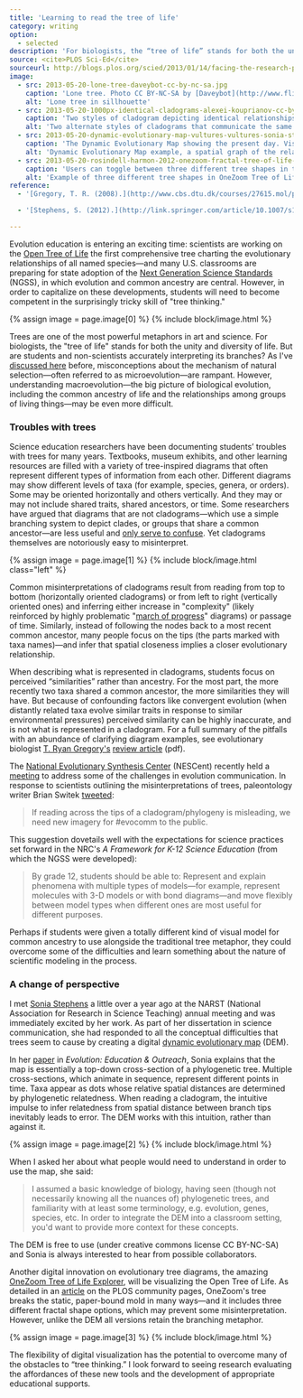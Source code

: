 ```yaml
---
title: 'Learning to read the tree of life'
category: writing
option:
  - selected
description: 'For biologists, the “tree of life” stands for both the unity and diversity of life. But are students and non-scientists accurately interpreting its branches?'
source: <cite>PLOS Sci-Ed</cite>
sourceurl: http://blogs.plos.org/scied/2013/01/14/facing-the-research-practice-divide-in-science-education/
image:
  - src: 2013-05-20-lone-tree-daveybot-cc-by-nc-sa.jpg
    caption: 'Lone tree. Photo CC BY-NC-SA by [Daveybot](http://www.flickr.comdavemorris/96442418/in/faves-jeancflanagan/).'
    alt: 'Lone tree in sillhouette'
  - src: 2013-05-20-1000px-identical-cladograms-alexei-kouprianov-cc-by-sa.png
    caption: 'Two styles of cladogram depicting identical relationships. Branches can rotate around nodes without altering the meaning of the diagram. Image CC BY-SA by Alexei Kouprianov.'
    alt: 'Two alternate styles of cladograms that communicate the same thing'
  - src: 2013-05-20-dynamic-evolutionary-map-vultures-vultures-sonia-stephens-cc-by-nc-sa.jpg
    caption: 'The Dynamic Evolutionary Map showing the present day. Visualization CC BY-NC-SA by Sonia Stephens.'
    alt: 'Dynamic Evolutionary Map example, a spatial graph of the relatedness of hawk, eagle and vulture species'
  - src: 2013-05-20-rosindell-harmon-2012-onezoom-fractal-tree-of-life-3-fractal-forms.jpg
    caption: 'Users can toggle between three different tree shapes in the OneZoom Tree of Life Explorer. Image from Rosindell & Harmon 2012.'
    alt: 'Example of three different tree shapes in OneZoom Tree of Life Explorer'
reference:
  - '[Gregory, T. R. (2008).](http://www.cbs.dtu.dk/courses/27615.mol/pdf/understanding_evo_trees.pdf) Understanding evolutionary trees. *Evolution: Education and Outreach*, 1(2), 121-137.'

  - '[Stephens, S. (2012).](http://link.springer.com/article/10.1007/s12052-012-0457-3) From tree to map: Using cognitive learning theory to suggest alternative ways to visualize macroevolution. *Evolution: Education and Outreach*, 5(4), 603-618.'

---
```


Evolution education is entering an exciting time: scientists are working on the [Open Tree of Life](http://blog.opentreeoflife.org/project-summary/ "The Open Tree of Life - Project Summary")  the first comprehensive tree charting the evolutionary relationships of all named species—and many U.S. classrooms are preparing for state adoption of the [Next Generation Science Standards](http://www.nextgenscience.org/next-generation-science-standards "Next Generation Science Standards") (NGSS), in which evolution and common ancestry are central. However, in order to capitalize on these developments, students will need to become competent in the surprisingly tricky skill of "tree thinking."

{% assign image = page.image[0] %}
{% include block/image.html %}

Trees are one of the most powerful metaphors in art and science. For biologists, the "tree of life" stands for both the unity and diversity of life. But are students and non-scientists accurately interpreting its branches? As I've [discussed here](http://blogs.plos.org/scied/2013/03/18/communicating-about-evolution-the-danger-of-shortcuts/ "Communicating about evolution: the danger of shortcuts") before, misconceptions about the mechanism of natural selection—often referred to as microevolution—are rampant. However, understanding macroevolution—the big picture of biological evolution, including the common ancestry of life and the relationships among groups of living things—may be even more difficult.

### Troubles with trees

Science education researchers have been documenting students’ troubles with trees for many years. Textbooks, museum exhibits, and other learning resources are filled with a variety of tree-inspired diagrams that often represent different types of information from each other. Different diagrams may show different levels of taxa (for example, species, genera, or orders). Some may be oriented horizontally and others vertically. And they may or may not include shared traits, shared ancestors, or time. Some researchers have argued that diagrams that are not cladograms—which use a simple branching system to depict clades, or groups that share a common ancestor—are less useful and [only serve to confuse](http://evolution.berkeley.edu/UToL/catley_novick08.pdf "Catley & Novick - Seeing the Wood for the Trees"). Yet cladograms themselves are notoriously easy to misinterpret.

{% assign image = page.image[1] %}
{% include block/image.html class="left" %}

Common misinterpretations of cladograms result from reading from top to bottom (horizontally oriented cladograms) or from left to right (vertically oriented ones) and inferring either increase in "complexity" (likely reinforced by highly problematic "[march of progress](http://upload.wikimedia.org/wikipedia/commons/thumb/c/c2/Human_evolution_scheme.svg/500px-Human_evolution_scheme.svg.png "Human evolution - march of progress")" diagrams) or passage of time. Similarly, instead of following the nodes back to a most recent common ancestor, many people focus on the tips (the parts marked with taxa names)—and infer that spatial closeness implies a closer evolutionary relationship.

When describing what is represented in cladograms, students focus on perceived “similarities” rather than ancestry. For the most part, the more recently two taxa shared a common ancestor, the more similarities they will have. But because of confounding factors like convergent evolution (when distantly related taxa evolve similar traits in response to similar environmental pressures) perceived similarity can be highly inaccurate, and is not what is represented in a cladogram. For a full summary of the pitfalls with an abundance of clarifying diagram examples, see evolutionary biologist [T. Ryan Gregory's](http://www.gregorylab.org/ "Lab page - T. Ryan Gregory") [review article](http://www.cbs.dtu.dk/courses/27615.mol/pdf/understanding_evo_trees.pdf "Understanding Evolutionary Trees (EE&O)") (pdf).

The [National Evolutionary Synthesis Center](http://www.nescent.org/ "NESCent") (NESCent) recently held a [meeting](http://www.nescent.org/cal/calendar_detail.php?id=935 "#Evocomm meeting") to address some of the challenges in evolution communication. In response to scientists outlining the misinterpretations of trees, paleontology writer Brian Switek [tweeted](http://storify.com/Laelaps/reporting-across-the-culture-wars-engaging-media-o "Storify - #evocomm"):

> If reading across the tips of a cladogram/phylogeny is misleading, we need new imagery for #evocomm to the public.

This suggestion dovetails well with the expectations for science practices set forward in the NRC's *A Framework for K-12 Science Education* (from which the NGSS were developed):

> By grade 12, students should be able to: Represent and explain phenomena with multiple types of models—for example, represent molecules with 3-D models or with bond diagrams—and move flexibly between model types when different ones are most useful for different purposes.

Perhaps if students were given a totally different kind of visual model for common ancestry to use alongside the traditional tree metaphor, they could overcome some of the difficulties and learn something about the nature of scientific modeling in the process.


### A change of perspective

I met [Sonia Stephens](http://terpsinoe.wordpress.com/my-cv/ "Sonia Stephens - CV") a little over a year ago at the  NARST (National Association for Research in Science Teaching) annual meeting and was immediately excited by her work. As part of her dissertation in science communication, she had responded to all the conceptual difficulties that trees seem to cause by creating a digital [dynamic evolutionary map](http://www.terpsinoe.com/dem/homeframe.html "Bird Evolution: A Dynamic Evolutionary Map") (DEM).

In her [paper](http://link.springer.com/article/10.1007/s12052-012-0457-3/fulltext.html "From Tree to Map: Using Cognitive Learning Theory to Suggest Alternative Ways to Visualize Macroevolution") in *Evolution: Education & Outreach*, Sonia explains that the map is essentially a top-down cross-section of a phylogenetic tree. Multiple cross-sections, which animate in sequence, represent different points in time. Taxa appear as dots whose relative spatial distances are determined by phylogenetic relatedness. When reading a cladogram, the intuitive impulse to infer relatedness from spatial distance between branch tips inevitably leads to error. The DEM works with this intuition, rather than against it.

<!-- {/% figure_img 2 caption %} -->

{% assign image = page.image[2] %}
{% include block/image.html %}

When I asked her about what people would need to understand in order to use the map, she said:

> I assumed a basic knowledge of biology, having seen (though not necessarily knowing all the nuances of) phylogenetic trees, and familiarity with at least some terminology, e.g. evolution, genes, species, etc. In order to integrate the DEM into a classroom setting, you'd want to provide more context for these concepts.

The DEM is free to use (under creative commons license CC BY-NC-SA) and Sonia is always interested to hear from possible collaborators.

Another digital innovation on evolutionary tree diagrams, the amazing [OneZoom Tree of Life Explorer](http://www.onezoom.org/ "OneZoom Tree of Life Explorer"), will be visualizing the Open Tree of Life. As detailed in an [article](http://www.plosbiology.org/article/info%3Adoi%2F10.1371%2Fjournal.pbio.1001406 "OneZoom: A Fractal Explorer for the Tree of Life") on the PLOS community pages, OneZoom's tree breaks the static, paper-bound mold in many ways—and it includes three different fractal shape options, which may prevent some misinterpretation. However, unlike the DEM all versions retain the branching metaphor.

{% assign image = page.image[3] %}
{% include block/image.html %}

The flexibility of digital visualization has the potential to overcome many of the obstacles to “tree thinking.” I look forward to seeing research evaluating the affordances of these new tools and the development of appropriate educational supports.
